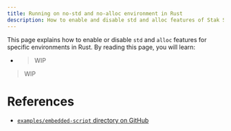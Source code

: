 ```yaml
---
title: Running on no-std and no-alloc environment in Rust
description: How to enable and disable std and alloc features of Stak Scheme for specific environments in Rust
---
```


This page explains how to enable or disable `std` and `alloc` features for specific environments in Rust. By reading this page, you will learn:

- > WIP

> WIP

# References

- [`examples/embedded-script` directory on GitHub](https://github.com/raviqqe/stak/tree/main/examples/embedded-script)
